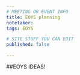 ```yaml
---
# MEETING OR EVENT INFO
title: EOYS planning
notetaker: 
tags: EOYS

# SITE STUFF YOU CAN EDIT
published: false

---
```


##EOYS IDEAS!

